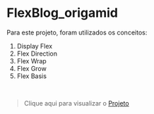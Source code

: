 # FlexBlog_origamid

Para este projeto, foram utilizados os conceitos:

<ol>
    <li>Display Flex</li>
    <li>Flex Direction</li>
    <li>Flex Wrap</li>
    <li>Flex Grow</li>
    <li>Flex Basis</li>
</ol>

<br>

>Clique aqui para visualizar o [Projeto](https://filipecamargo.github.io/FlexBlog_origamid/)

